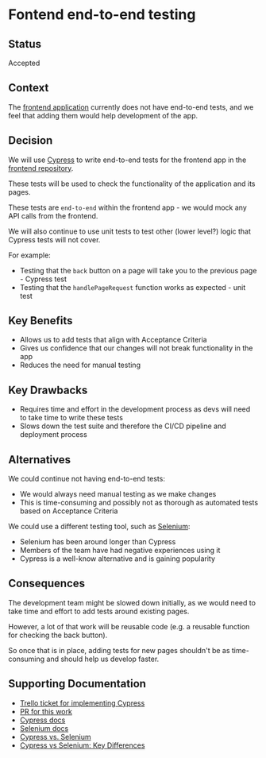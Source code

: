 # Fontend end-to-end testing

## Status

Accepted

## Context

The [frontend application](https://github.com/mcagov/beacons-webapp) currently does not have end-to-end tests, and we feel that adding them would help development of the app.

## Decision

We will use [Cypress](https://docs.cypress.io/guides/overview/why-cypress.html#In-a-nutshell) to write end-to-end tests for the frontend app in the [frontend repository](https://github.com/mcagov/beacons-webapp).

These tests will be used to check the functionality of the application and its pages.

These tests are `end-to-end` within the frontend app - we would mock any API calls from the frontend.

We will also continue to use unit tests to test other (lower level?) logic that Cypress tests will not cover.

For example:

- Testing that the `back` button on a page will take you to the previous page - Cypress test
- Testing that the `handlePageRequest` function works as expected - unit test

## Key Benefits

- Allows us to add tests that align with Acceptance Criteria
- Gives us confidence that our changes will not break functionality in the app
- Reduces the need for manual testing

## Key Drawbacks

- Requires time and effort in the development process as devs will need to take time to write these tests
- Slows down the test suite and therefore the CI/CD pipeline and deployment process

## Alternatives

We could continue not having end-to-end tests:

- We would always need manual testing as we make changes
- This is time-consuming and possibly not as thorough as automated tests based on Acceptance Criteria

We could use a different testing tool, such as [Selenium](https://www.selenium.dev/documentation/en/):

- Selenium has been around longer than Cypress
- Members of the team have had negative experiences using it
- Cypress is a well-know alternative and is gaining popularity

## Consequences

The development team might be slowed down initially, as we would need to take time and effort to add tests around existing pages.

However, a lot of that work will be reusable code (e.g. a reusable function for checking the back button).

So once that is in place, adding tests for new pages shouldn't be as time-consuming and should help us develop faster.

## Supporting Documentation

- [Trello ticket for implementing Cypress](https://trello.com/c/U7YwzUsE/282-set-up-end-to-end-functional-tests-integration)
- [PR for this work](https://github.com/mcagov/beacons-webapp/pull/128)
- [Cypress docs](https://docs.cypress.io/guides/overview/why-cypress.html#In-a-nutshell)
- [Selenium docs](https://www.selenium.dev/documentation/en/)
- [Cypress vs. Selenium](https://blog.logrocket.com/cypress-io-the-selenium-killer/)
- [Cypress vs Selenium: Key Differences](https://www.browserstack.com/guide/cypress-vs-selenium)
